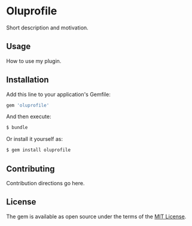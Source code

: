 # Oluprofile
Short description and motivation.

## Usage
How to use my plugin.

## Installation
Add this line to your application's Gemfile:

```ruby
gem 'oluprofile'
```

And then execute:
```bash
$ bundle
```

Or install it yourself as:
```bash
$ gem install oluprofile
```

## Contributing
Contribution directions go here.

## License
The gem is available as open source under the terms of the [MIT License](https://opensource.org/licenses/MIT).
